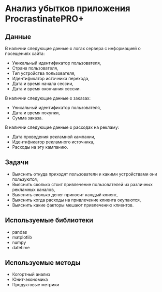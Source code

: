 # Анализ убытков приложения ProcrastinatePRO+
## Данные
В наличии следующие данные о логах сервера с информацией о посещениях сайта:
- Уникальный идентификатор пользователя,
- Страна пользователя,
- Тип устройства пользователя,
- Идентификатор источника перехода,
- Дата и время начала сессии,
- Дата и время окончания сессии.

В наличии следующие данные о заказах:
- Уникальный идентификатор пользователя,
- Дата и время покупки,
- Сумма заказа.

В наличии следующие данные о расходах на рекламу:
- Дата проведения рекламной кампании,
- Идентификатор рекламного источника,
- Расходы на эту кампанию.
## Задачи
- Выяснить откуда приходят пользователи и какими устройствами они пользуются,
- Выяснить сколько стоит привлечение пользователей из различных рекламных каналов,
- Выяснить сколько денег приносит каждый клиент,
- Выяснить когда расходы на привлечение клиента окупаются,
- Выяснить какие факторы мешают привлечению клиентов.
## Используемые библиотеки
- pandas
- matplotlib
- numpy
- datetime
## Используемые методы
- Когортный анализ
- Юнит-экономика
- Продуктовые метрики
